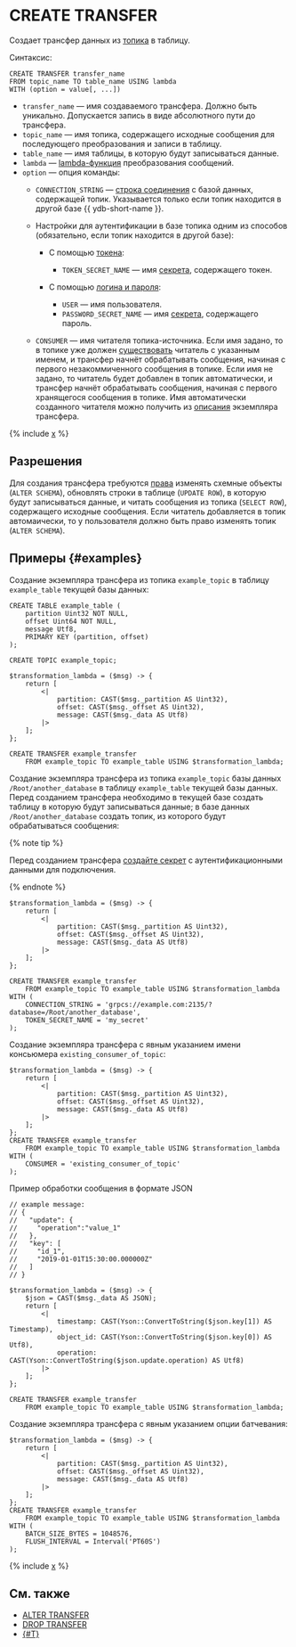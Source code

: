 # CREATE TRANSFER

Создает трансфер данных из [топика](../../../concepts/topic.md) в таблицу.

Синтаксис:

```yql
CREATE TRANSFER transfer_name 
FROM topic_name TO table_name USING lambda
WITH (option = value[, ...])
```

* `transfer_name` — имя создаваемого трансфера. Должно быть уникально. Допускается запись в виде абсолютного пути до трансфера.
* `topic_name` — имя топика, содержащего исходные сообщения для последующего преобразования и записи в таблицу.
* `table_name` — имя таблицы, в которую будут записываться данные.
* `lambda` — [lambda-функция](#lambda) преобразования сообщений.
* `option` — опция команды:
  * `CONNECTION_STRING` — [строка соединения](../../../concepts/connect.md#connection_string) с базой данных, содержащей топик. Указывается только если топик находится в другой базе {{ ydb-short-name }}.
  * Настройки для аутентификации в базе топика одним из способов (обязательно, если топик находится в другой базе):

    * С помощью [токена](../../../recipes/ydb-sdk/auth-access-token.md):

      * `TOKEN_SECRET_NAME` — имя [секрета](../../../concepts/datamodel/secrets.md), содержащего токен.

    * С помощью [логина и пароля](../../../recipes/ydb-sdk/auth-static.md):

      * `USER` — имя пользователя.
      * `PASSWORD_SECRET_NAME` — имя [секрета](../../../concepts/datamodel/secrets.md), содержащего пароль.

  * `CONSUMER` — имя читателя топика-источника. Если имя задано, то в топике уже должен [существовать](alter-topic.md#add-consumer) читатель с указанным именем, и трансфер начнёт обрабатывать сообщения, начиная с первого незакоммиченного сообщения в топике. Если имя не задано, то читатель будет добавлен в топик автоматически, и трансфер начнёт обрабатывать сообщения, начиная с первого хранящегося сообщения в топике. Имя автоматически созданного читателя можно получить из [описания](../../../reference/ydb-cli/commands/scheme-describe.md) экземпляра трансфера.

{% include [x](../_includes/transfer_flush.md) %}

## Разрешения

Для создания трансфера требуются [права](grant.md#permissions-list) изменять схемные объекты (`ALTER SCHEMA`), обновлять строки в таблице (`UPDATE ROW`), в которую будут записываться данные, и читать сообщения из топика (`SELECT ROW`), содержащего исходные сообщения. Если читатель добавляется в топик автомаически, то у пользователя должно быть право изменять топик (`ALTER SCHEMA`).

## Примеры {#examples}

Создание экземпляра трансфера из топика `example_topic` в таблицу `example_table` текущей базы данных:

```yql
CREATE TABLE example_table (
    partition Uint32 NOT NULL,
    offset Uint64 NOT NULL,
    message Utf8,
    PRIMARY KEY (partition, offset)
);

CREATE TOPIC example_topic;

$transformation_lambda = ($msg) -> {
    return [
        <|
            partition: CAST($msg._partition AS Uint32),
            offset: CAST($msg._offset AS Uint32),
            message: CAST($msg._data AS Utf8)
        |>
    ];
};

CREATE TRANSFER example_transfer
    FROM example_topic TO example_table USING $transformation_lambda;

```

Создание экземпляра трансфера из топика `example_topic` базы данных `/Root/another_database` в таблицу `example_table` текущей базы данных. Перед созданием трансфера необходимо в текущей базе создать таблицу в которую будут записываться данные; в базе данных `/Root/another_database` создать топик, из которого будут обрабатываться сообщения:

{% note tip %}

Перед созданием трансфера [создайте секрет](create-object-type-secret.md) с аутентификационными данными для подключения.

{% endnote %}

```yql
$transformation_lambda = ($msg) -> {
    return [
        <|
            partition: CAST($msg._partition AS Uint32),
            offset: CAST($msg._offset AS Uint32),
            message: CAST($msg._data AS Utf8)
        |>
    ];
};

CREATE TRANSFER example_transfer
    FROM example_topic TO example_table USING $transformation_lambda
WITH (
    CONNECTION_STRING = 'grpcs://example.com:2135/?database=/Root/another_database',
    TOKEN_SECRET_NAME = 'my_secret'
);
```

Создание экземпляра трансфера с явным указанием имени консьюмера `existing_consumer_of_topic`:

```yql
$transformation_lambda = ($msg) -> {
    return [
        <|
            partition: CAST($msg._partition AS Uint32),
            offset: CAST($msg._offset AS Uint32),
            message: CAST($msg._data AS Utf8)
        |>
    ];
};
CREATE TRANSFER example_transfer
    FROM example_topic TO example_table USING $transformation_lambda
WITH (
    CONSUMER = 'existing_consumer_of_topic'
);
```

Пример обработки сообщения в формате JSON

```yql
// example message:
// {
//   "update": {
//     "operation":"value_1"
//   },
//   "key": [
//     "id_1",
//     "2019-01-01T15:30:00.000000Z"
//   ]
// }

$transformation_lambda = ($msg) -> {
    $json = CAST($msg._data AS JSON);
    return [
        <|
            timestamp: CAST(Yson::ConvertToString($json.key[1]) AS Timestamp),
            object_id: CAST(Yson::ConvertToString($json.key[0]) AS Utf8),
            operation: CAST(Yson::ConvertToString($json.update.operation) AS Utf8)
        |>
    ];
};

CREATE TRANSFER example_transfer
    FROM example_topic TO example_table USING $transformation_lambda;
```

Создание экземпляра трансфера с явным указанием опции батчевания:

```yql
$transformation_lambda = ($msg) -> {
    return [
        <|
            partition: CAST($msg._partition AS Uint32),
            offset: CAST($msg._offset AS Uint32),
            message: CAST($msg._data AS Utf8)
        |>
    ];
};
CREATE TRANSFER example_transfer
    FROM example_topic TO example_table USING $transformation_lambda
WITH (
    BATCH_SIZE_BYTES = 1048576,
    FLUSH_INTERVAL = Interval('PT60S')
);
```

{% include [x](../_includes/transfer_lambda.md) %}

## См. также

* [ALTER TRANSFER](alter-transfer.md)
* [DROP TRANSFER](drop-transfer.md)
* [{#T}](../../../concepts/transfer.md)
